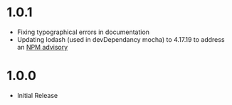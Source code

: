 # 1.0.1
- Fixing typographical errors in documentation
- Updating lodash (used in devDependancy mocha) to 4.17.19 to address an [NPM advisory]( https://npmjs.com/advisories/1523  "NPM advisory")

# 1.0.0
- Initial Release